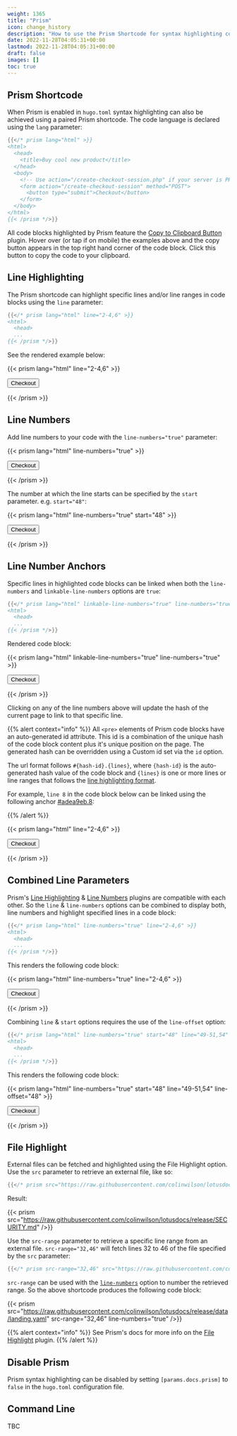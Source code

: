 ```yaml
---
weight: 1365
title: "Prism"
icon: change_history
description: "How to use the Prism Shortcode for syntax highlighting code blocks."
date: 2022-11-28T04:05:31+00:00
lastmod: 2022-11-28T04:05:31+00:00
draft: false
images: []
toc: true
---
```


## Prism Shortcode

When Prism is enabled in `hugo.toml` syntax highlighting can also be achieved using a paired Prism shortcode. The code language is declared using the `lang` parameter:

```go
{{</* prism lang="html" >}}
<html>
  <head>
    <title>Buy cool new product</title>
  </head>
  <body>
    <!-- Use action="/create-checkout-session.php" if your server is PHP based. -->
    <form action="/create-checkout-session" method="POST">
      <button type="submit">Checkout</button>
    </form>
  </body>
</html>
{{< /prism */>}}
```

All code blocks highlighted by Prism feature the [Copy to Clipboard Button](https://prismjs.com/plugins/copy-to-clipboard/) plugin. Hover over (or tap if on mobile) the examples above and the copy button appears in the top right hand corner of the code block. Click this button to copy the code to your clipboard.

## Line Highlighting

The Prism shortcode can highlight specific lines and/or line ranges in code blocks using the `line` parameter:
```go
{{</* prism lang="html" line="2-4,6" >}}
<html>
  <head>
  ...
{{< /prism */>}}
```
See the rendered example below:

{{< prism lang="html" line="2-4,6" >}}
<html>
  <head>
    <title>Buy cool new product</title>
  </head>
  <body>
    <!-- Use action="/create-checkout-session.php" if your server is PHP based. -->
    <form action="/create-checkout-session" method="POST">
      <button type="submit">Checkout</button>
    </form>
  </body>
</html>
{{< /prism >}}

## Line Numbers

Add line numbers to your code with the `line-numbers="true"` parameter:

{{< prism lang="html" line-numbers="true" >}}
<html>
  <head>
    <title>Buy cool new product</title>
  </head>
  <body>
    <!-- Use action="/create-checkout-session.php" if your server is PHP based. -->
    <form action="/create-checkout-session" method="POST">
      <button type="submit">Checkout</button>
    </form>
  </body>
</html>
{{< /prism >}}

The number at which the line starts can be specified by the `start` parameter. e.g. `start="48"`:

{{< prism lang="html" line-numbers="true" start="48" >}}
<html>
  <head>
    <title>Buy cool new product</title>
  </head>
  <body>
    <!-- Use action="/create-checkout-session.php" if your server is PHP based. -->
    <form action="/create-checkout-session" method="POST">
      <button type="submit">Checkout</button>
    </form>
  </body>
</html>
{{< /prism >}}

## Line Number Anchors

Specific lines in highlighted code blocks can be linked when both the `line-numbers` and `linkable-line-numbers` options are `true`:

```go
{{</* prism lang="html" linkable-line-numbers="true" line-numbers="true" >}}
<html>
  <head>
  ...
{{< /prism */>}}
```
Rendered code block:

{{< prism lang="html" linkable-line-numbers="true" line-numbers="true" >}}
<html>
  <head>
    <title>Buy cool new product</title>
  </head>
  <body>
    <!-- Use action="/create-checkout-session.php" if your server is PHP based. -->
    <form action="/create-checkout-session" method="POST">
      <button type="submit">Checkout</button>
    </form>
  </body>
</html>
{{< /prism >}}

Clicking on any of the line numbers above will update the hash of the current page to link to that specific line.

{{% alert context="info" %}}
All `<pre>` elements of Prism code blocks have an auto-generated id attribute. This id is a combination of the unique hash of the code block content plus it's unique position on the page. The generated hash can be overridden using a Custom id set via the `id` option.

The url format follows `#{hash-id}.{lines}`, where `{hash-id}` is the auto-generated hash value of the code block and `{lines}` is one or more lines or line ranges that follows the [line highlighting format](#line-highlighting).

For example, `line 8` in the code block below can be linked using the following anchor [#adea9eb.8](#adea9eb.8):

{{% /alert %}}

{{< prism lang="html" line="2-4,6" >}}
<html>
  <head>
    <title>Buy cool new product</title>
  </head>
  <body>
    <!-- Use action="/create-checkout-session.php" if your server is PHP based. -->
    <form action="/create-checkout-session" method="POST">
      <button type="submit">Checkout</button>
    </form>
  </body>
</html>
{{< /prism >}}


## Combined Line Parameters

Prism's [Line Highlighting](https://prismjs.com/plugins/line-highlight/) & [Line Numbers](https://prismjs.com/plugins/line-numbers/) plugins are compatible with each other. So the `line` & `line-numbers` options can be combined to display both, line numbers and highlight specified lines in a code block:

```go
{{</* prism lang="html" line-numbers="true" line="2-4,6" >}}
<html>
  <head>
  ...
{{< /prism */>}}
```
This renders the following code block:

{{< prism lang="html" line-numbers="true" line="2-4,6" >}}
<html>
  <head>
    <title>Buy cool new product</title>
  </head>
  <body>
    <!-- Use action="/create-checkout-session.php" if your server is PHP based. -->
    <form action="/create-checkout-session" method="POST">
      <button type="submit">Checkout</button>
    </form>
  </body>
</html>
{{< /prism >}}

Combining `line` & `start` options requires the use of the `line-offset` option:

```go
{{</* prism lang="html" line-numbers="true" start="48" line="49-51,54" line-offset="48" >}}
<html>
  <head>
  ...
{{< /prism */>}}
```
This renders the following code block:

{{< prism lang="html" line-numbers="true" start="48" line="49-51,54" line-offset="48" >}}
<html>
  <head>
    <title>Buy cool new product</title>
  </head>
  <body>
    <!-- Use action="/create-checkout-session.php" if your server is PHP based. -->
    <form action="/create-checkout-session" method="POST">
      <button type="submit">Checkout</button>
    </form>
  </body>
</html>
{{< /prism >}}

## File Highlight

External files can be fetched and highlighted using the File Highlight option. Use the `src` parameter to retrieve an external file, like so:
```go
{{</* prism src="https://raw.githubusercontent.com/colinwilson/lotusdocs/release/SECURITY.md" /*/>}}
```
Result:

{{< prism src="https://raw.githubusercontent.com/colinwilson/lotusdocs/release/SECURITY.md" />}}

Use the `src-range` parameter to retrieve a specific line range from an external file. `src-range="32,46"` will fetch lines 32 to 46 of the file specified by the `src` parameter:
```go
{{</* prism src-range="32,46" src="https://raw.githubusercontent.com/colinwilson/lotusdocs/release/data/landing.yaml" line-numbers="true" /*/>}}
```
`src-range` can be used with the [`line-numbers`](#line-numbers) option to number the retrieved range. So the above shortcode produces the following code block:

{{< prism src="https://raw.githubusercontent.com/colinwilson/lotusdocs/release/data/landing.yaml" src-range="32,46" line-numbers="true" />}}

{{% alert context="info" %}}
See Prism's docs for more info on the [File Highlight](https://prismjs.com/plugins/file-highlight/) plugin.
{{% /alert %}}

## Disable Prism

Prism syntax highlighting can be disabled by setting `[params.docs.prism]` to `false` in the `hugo.toml` configuration file.

## Command Line

TBC